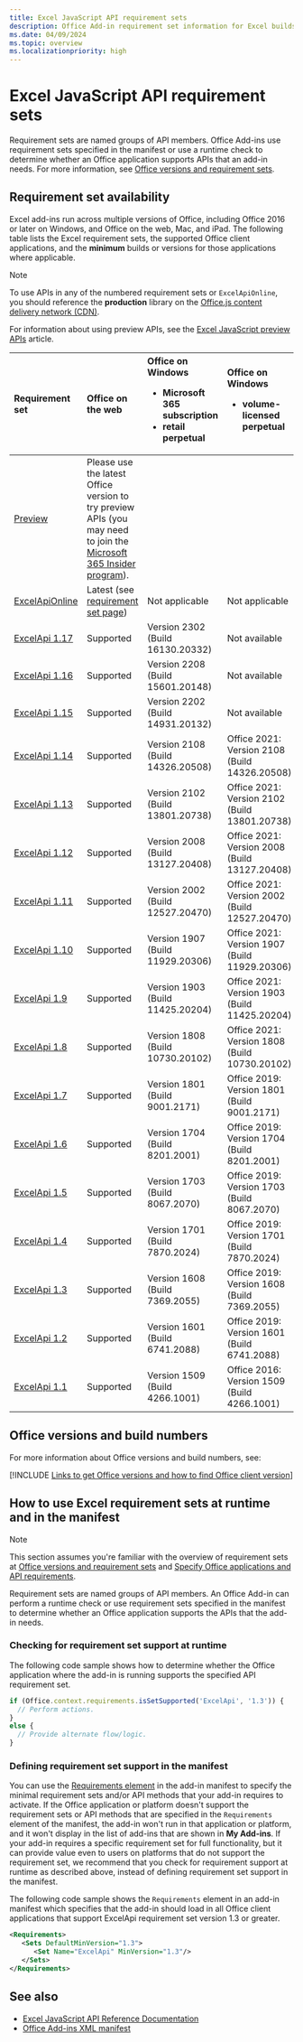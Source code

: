 ```yaml
---
title: Excel JavaScript API requirement sets
description: Office Add-in requirement set information for Excel builds.
ms.date: 04/09/2024
ms.topic: overview
ms.localizationpriority: high
---
```


# Excel JavaScript API requirement sets

Requirement sets are named groups of API members. Office Add-ins use requirement sets specified in the manifest or use a runtime check to determine whether an Office application supports APIs that an add-in needs. For more information, see [Office versions and requirement sets](/office/dev/add-ins/develop/office-versions-and-requirement-sets).

## Requirement set availability

Excel add-ins run across multiple versions of Office, including Office 2016 or later on Windows, and Office on the web, Mac, and iPad. The following table lists the Excel requirement sets, the supported Office client applications, and the **minimum** builds or versions for those applications where applicable.

> [!NOTE]
> To use APIs in any of the numbered requirement sets or `ExcelApiOnline`, you should reference the **production** library on the [Office.js content delivery network (CDN)](https://appsforoffice.microsoft.com/lib/1/hosted/office.js).
>
> For information about using preview APIs, see the [Excel JavaScript preview APIs](excel-preview-apis.md) article.

| Requirement set | Office on the web | Office on Windows<ul><li>Microsoft 365 subscription</li><li>retail perpetual</li></ul> | Office on Windows<ul><li>volume-licensed perpetual</li></ul> | Office on Mac | Office on iPad |
|:-----|:-----|:-----|:-----|:-----|:-----|
| [Preview](excel-preview-apis.md)  | Please use the latest Office version to try preview APIs (you may need to join the [Microsoft 365 Insider program](https://insider.microsoft365.com/join)). |
| [ExcelApiOnline](excel-api-online-requirement-set.md) | Latest (see [requirement set page](excel-api-online-requirement-set.md)) | Not applicable | Not applicable | Not applicable | Not applicable |
| [ExcelApi 1.17](excel-api-1-17-requirement-set.md) | Supported | Version 2302 (Build 16130.20332) | Not available | 16.70 | 16.70 |
| [ExcelApi 1.16](excel-api-1-16-requirement-set.md) | Supported | Version 2208 (Build 15601.20148) | Not available | 16.64 | 16.66 |
| [ExcelApi 1.15](excel-api-1-15-requirement-set.md) | Supported | Version 2202 (Build 14931.20132) | Not available | 16.58 | 16.59 |
| [ExcelApi 1.14](excel-api-1-14-requirement-set.md) | Supported | Version 2108 (Build 14326.20508) | Office 2021: Version 2108 (Build 14326.20508) | 16.52 | 16.53 |
| [ExcelApi 1.13](excel-api-1-13-requirement-set.md) | Supported | Version 2102 (Build 13801.20738) | Office 2021: Version 2102 (Build 13801.20738) | 16.50 | 16.50 |
| [ExcelApi 1.12](excel-api-1-12-requirement-set.md) | Supported | Version 2008 (Build 13127.20408) | Office 2021: Version 2008 (Build 13127.20408) | 16.40 | 16.40 |
| [ExcelApi 1.11](excel-api-1-11-requirement-set.md) | Supported | Version 2002 (Build 12527.20470) | Office 2021: Version 2002 (Build 12527.20470) | 16.33 | 16.35 |
| [ExcelApi 1.10](excel-api-1-10-requirement-set.md) | Supported | Version 1907 (Build 11929.20306) | Office 2021: Version 1907 (Build 11929.20306) | 16.30 | 16.0 |
| [ExcelApi 1.9](excel-api-1-9-requirement-set.md) | Supported | Version 1903 (Build 11425.20204) | Office 2021: Version 1903 (Build 11425.20204) | 16.24 | 16.0 |
| [ExcelApi 1.8](excel-api-1-8-requirement-set.md) | Supported | Version 1808 (Build 10730.20102) | Office 2021: Version 1808 (Build 10730.20102) | 16.17 | 16.0 |
| [ExcelApi 1.7](excel-api-1-7-requirement-set.md) | Supported | Version 1801 (Build 9001.2171) | Office 2019: Version 1801 (Build 9001.2171) | 16.9  | 16.0  |
| [ExcelApi 1.6](excel-api-1-6-requirement-set.md) | Supported | Version 1704 (Build 8201.2001) | Office 2019: Version 1704 (Build 8201.2001) | 15.36  | 15.0 |
| [ExcelApi 1.5](excel-api-1-5-requirement-set.md) | Supported | Version 1703 (Build 8067.2070) | Office 2019: Version 1703 (Build 8067.2070) | 15.36  | 15.0 |
| [ExcelApi 1.4](excel-api-1-4-requirement-set.md) | Supported | Version 1701 (Build 7870.2024) | Office 2019: Version 1701 (Build 7870.2024) | 15.36  | 15.0 |
| [ExcelApi 1.3](excel-api-1-3-requirement-set.md) | Supported | Version 1608 (Build 7369.2055) | Office 2019: Version 1608 (Build 7369.2055) | 15.27 | 15.0 |
| [ExcelApi 1.2](excel-api-1-2-requirement-set.md) | Supported | Version 1601 (Build 6741.2088) | Office 2019: Version 1601 (Build 6741.2088) | 15.22 | 15.0 |
| [ExcelApi 1.1](excel-api-1-1-requirement-set.md) | Supported | Version 1509 (Build 4266.1001) | Office 2016: Version 1509 (Build 4266.1001) | 15.20 | 15.0 |

## Office versions and build numbers

For more information about Office versions and build numbers, see:

[!INCLUDE [Links to get Office versions and how to find Office client version](../../includes/links-get-office-versions-builds.md)]

## How to use Excel requirement sets at runtime and in the manifest

> [!NOTE]
> This section assumes you're familiar with the overview of requirement sets at [Office versions and requirement sets](/office/dev/add-ins/develop/office-versions-and-requirement-sets) and [Specify Office applications and API requirements](/office/dev/add-ins/develop/specify-office-hosts-and-api-requirements).

Requirement sets are named groups of API members. An Office Add-in can perform a runtime check or use requirement sets specified in the manifest to determine whether an Office application supports the APIs that the add-in needs.

### Checking for requirement set support at runtime

The following code sample shows how to determine whether the Office application where the add-in is running supports the specified API requirement set.

```js
if (Office.context.requirements.isSetSupported('ExcelApi', '1.3')) {
  // Perform actions.
}
else {
  // Provide alternate flow/logic.
}
```

### Defining requirement set support in the manifest

You can use the [Requirements element](/javascript/api/manifest/requirements) in the add-in manifest to specify the minimal requirement sets and/or API methods that your add-in requires to activate. If the Office application or platform doesn't support the requirement sets or API methods that are specified in the `Requirements` element of the manifest, the add-in won't run in that application or platform, and it won't display in the list of add-ins that are shown in **My Add-ins**. If your add-in requires a specific requirement set for full functionality, but it can provide value even to users on platforms that do not support the requirement set, we recommend that you check for requirement support at runtime as described above, instead of defining requirement set support in the manifest.

The following code sample shows the `Requirements` element in an add-in manifest which specifies that the add-in should load in all Office client applications that support ExcelApi requirement set version 1.3 or greater.

```xml
<Requirements>
   <Sets DefaultMinVersion="1.3">
      <Set Name="ExcelApi" MinVersion="1.3"/>
   </Sets>
</Requirements>
```

## See also

- [Excel JavaScript API Reference Documentation](/javascript/api/excel)
- [Office Add-ins XML manifest](/office/dev/add-ins/develop/add-in-manifests)
